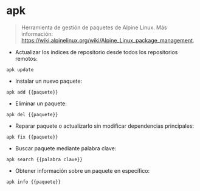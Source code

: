 # apk

> Herramienta de gestión de paquetes de Alpine Linux.
> Más información: <https://wiki.alpinelinux.org/wiki/Alpine_Linux_package_management>.

- Actualizar los índices de repositorio desde todos los repositorios remotos:

`apk update`

- Instalar un nuevo paquete:

`apk add {{paquete}}`

- Eliminar un paquete:

`apk del {{paquete}}`

- Reparar paquete o actualizarlo sin modificar dependencias principales:

`apk fix {{paquete}}`

- Buscar paquete mediante palabra clave:

`apk search {{palabra clave}}`

- Obtener información sobre un paquete en específico:

`apk info {{paquete}}`
